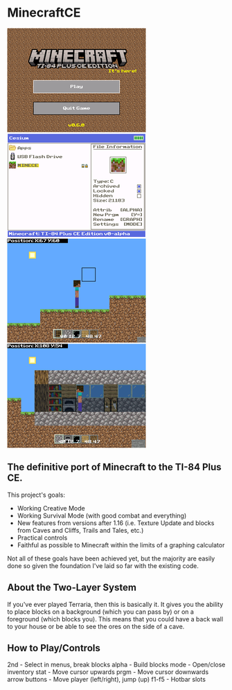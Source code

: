 # MinecraftCE
![Minecraft CE screenshot](./titlescreen.png) ![Minecraft CE screenshot](./cesiumicon.png)
![Minecraft CE screenshot](./gameplay1.png) ![Minecraft CE screenshot](./gameplay2.png)
## The definitive port of Minecraft to the TI-84 Plus CE.
This project's goals:
- Working Creative Mode
- Working Survival Mode (with good combat and everything)
- New features from versions after 1.16 (i.e. Texture Update and blocks from Caves and Cliffs, Trails and Tales, etc.)
- Practical controls
- Faithful as possible to Minecraft within the limits of a graphing calculator

Not all of these goals have been achieved yet, but the majority are easily done so given the foundation I've laid so far with the existing code.
## About the Two-Layer System
If you've ever played Terraria, then this is basically it. It gives you the ability to place blocks on a background (which you can pass by) or on a foreground (which blocks you). This means that you could have a back wall to your house or be able to see the ores on the side of a cave.
## How to Play/Controls
2nd - Select in menus, break blocks
alpha - Build blocks
mode - Open/close inventory
stat - Move cursor upwards
prgm - Move cursor downwards
arrow buttons - Move player (left/right), jump (up)
f1-f5 - Hotbar slots
